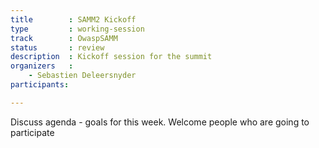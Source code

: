 ```yaml
---
title        : SAMM2 Kickoff
type         : working-session
track        : OwaspSAMM
status       : review
description  : Kickoff session for the summit
organizers   :
    - Sebastien Deleersnyder
participants:

---
```


Discuss agenda - goals for this week. Welcome people who are going to participate


